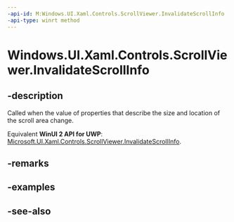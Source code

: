```yaml
---
-api-id: M:Windows.UI.Xaml.Controls.ScrollViewer.InvalidateScrollInfo
-api-type: winrt method
---
```


<!-- Method syntax
public void InvalidateScrollInfo()
-->

# Windows.UI.Xaml.Controls.ScrollViewer.InvalidateScrollInfo

## -description
Called when the value of properties that describe the size and location of the scroll area change.

Equivalent **WinUI 2 API for UWP**: [Microsoft.UI.Xaml.Controls.ScrollViewer.InvalidateScrollInfo](/windows/winui/api/microsoft.ui.xaml.controls.scrollviewer.invalidatescrollinfo).

## -remarks

## -examples

## -see-also
